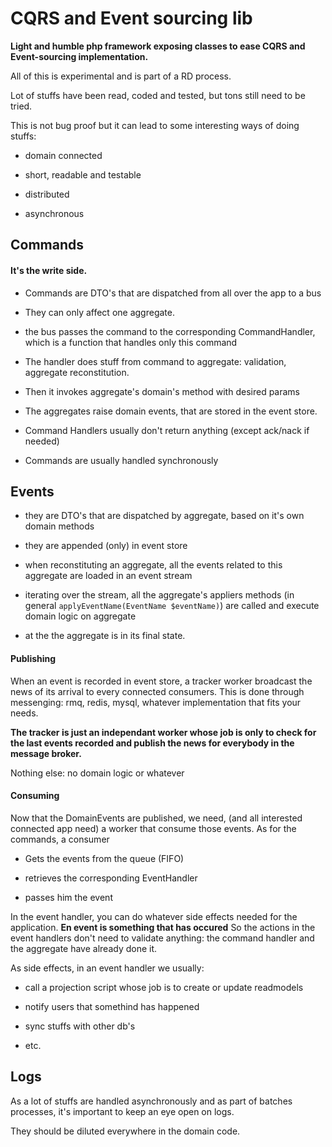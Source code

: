 # CQRS and Event sourcing lib

**Light and humble php framework exposing classes to ease CQRS and Event-sourcing implementation.**

All of this is experimental and is part of a RD process.

Lot of stuffs have been read, coded and tested, but tons still need to be tried.

This is not bug proof but it can lead to some interesting ways of doing stuffs:

- domain connected

- short, readable and testable
- distributed
- asynchronous

## Commands

#### It's the write side.

- Commands are DTO's that are dispatched  from all over the app to a bus
- They can only affect one aggregate. 

- the bus passes the command to the corresponding CommandHandler, which is a function that handles only this command
- The handler does stuff from command to aggregate: validation, aggregate reconstitution.
- Then it invokes aggregate's domain's method with desired params
- The aggregates raise domain events, that are stored in the event store.
- Command Handlers usually don't return anything (except ack/nack if needed)
- Commands are usually handled synchronously

## Events

- they are DTO's that are dispatched by aggregate, based on it's own domain methods

- they are appended (only) in event store
- when reconstituting an aggregate, all the events related to this aggregate are loaded in an event stream
- iterating over the stream, all the aggregate's appliers methods (in general `applyEventName(EventName $eventName)`) are called and execute domain logic on aggregate
- at the the aggregate is in its final state.

#### Publishing

When an event is recorded in event store, a tracker worker broadcast the news of its arrival to every connected consumers.
This is done through messenging: rmq, redis, mysql, whatever implementation that fits your needs.

**The tracker is just an independant worker whose job is only to check for the last events recorded and publish the news for everybody in the message broker.**

Nothing else: no domain logic or whatever

#### Consuming

Now that the DomainEvents are published, we need, (and all interested connected app need) a worker that consume those events.
As for the commands, a consumer

- Gets the events from the queue (FIFO)

- retrieves the corresponding EventHandler

- passes him the event

In the event handler, you can do whatever side effects needed for the application.
**En event is something that has occured**
So the actions in the event handlers don't need to validate anything: the command handler and the aggregate have already done it.

As side effects, in an event handler we usually:

- call a projection script whose job is to create or update readmodels

- notify users that somethind has happened

- sync stuffs with other db's

- etc.

## Logs
As a lot of stuffs are handled asynchronously and as part of batches processes, it's important to keep an eye open on logs.

They should be diluted everywhere in the domain code.